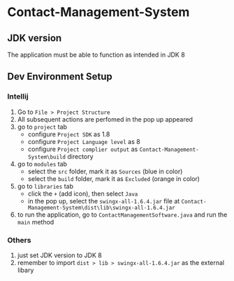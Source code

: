# Contact-Management-System

## JDK version
The application must be able to function as intended in JDK 8

## Dev Environment Setup
### Intellij
1. Go to `File > Project Structure` 
2. All subsequent actions are perfomed in the pop up appeared
3. go to `project` tab
    - configure `Project SDK` as 1.8
    - configure `Project Language level` as 8
    - configure `Project complier output` as `Contact-Management-System\build` directory
4. go to `modules` tab
    - select the `src` folder, mark it as `Sources` (blue in color)
    - select the `build` folder, mark it as `Excluded` (orange in color)
5. go to `libraries` tab
    - click the `+` (add icon), then select `Java`
    - in the pop up, select the `swingx-all-1.6.4.jar` file at `Contact-Management-System\dist\lib\swingx-all-1.6.4.jar`    
6. to run the application, go to `ContactManagementSoftware.java` and run the `main` method

### Others
1. just set JDK version to JDK 8 
2. remember to import `dist > lib > swingx-all-1.6.4.jar` as the external libary
